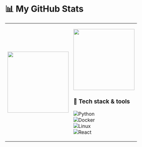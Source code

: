 # 📊 My GitHub Stats

<table>
<tr>
<td>

<!-- Stats card -->
<img src="https://github-readme-stats.vercel.app/api?username=anuraghazra
&show_icons=true
&rank_icon=github
&hide_rank=true
&custom_title=GitHub%20Stats
&title_color=00ff00
&icon_color=00ff00
&text_color=00ff00
&bg_color=0,0d1117,003300" height="200px"/>

</td>
<td>

<!-- Top langs card (same height as stats card) -->
<img src="https://github-readme-stats.vercel.app/api/top-langs/?username=anuraghazra
&layout=compact
&hide_progress=true
&title_color=00ff00
&text_color=00ff00
&bg_color=0,0d1117,003300" height="200px"/>

### 🚀 Tech stack & tools
![Python](https://img.shields.io/badge/Python-3776AB?style=for-the-badge&logo=python&logoColor=white)  
![Docker](https://img.shields.io/badge/Docker-2496ED?style=for-the-badge&logo=docker&logoColor=white)  
![Linux](https://img.shields.io/badge/Linux-FCC624?style=for-the-badge&logo=linux&logoColor=black)  
![React](https://img.shields.io/badge/React-20232A?style=for-the-badge&logo=react&logoColor=61DAFB)  

</td>
</tr>
</table>
